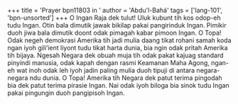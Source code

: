 +++
title = 'Prayer bpn11803 in '
author = 'Abdu'l-Bahá'
tags = ['lang-101', 'bpn-unsorted']
+++
O Ingan Raja dek tulut! Uluk kubunt tih kos odop-eh tudu Ingan. Otin bala dimutik jawak bikilap pakai pangirinduk Ingan. Pimikir duoh jiwa bala dimutik doont odak pimagah kabar pimoon Ingan. O Topa! Odak negeh demokrasi Amerika tih jadi mulia daang tikat rohani samah koda ngan iyoh gili’ient liyont tudu tikat harta dunia, bia ngin odak pritah Amerika tih bijaya. Ngesah Negara dek obuah muja tih odak pakat kajuag standard pinyindi manusia, odak kapah dengan rasmi Keamanan Maha Agong, ngan-eh wat inoh odak leh iyoh jadin paling mulia duoh tipuji di antara negara-negara ndu dunia.
O Topa! Amerika tih Negara dek patut terima pingodah bia dek patut terima pirasie Ingan. Nai odak iyoh biloga bia sinok tudu Ingan pakai pingungin duoh pangipisoh Ingan.
